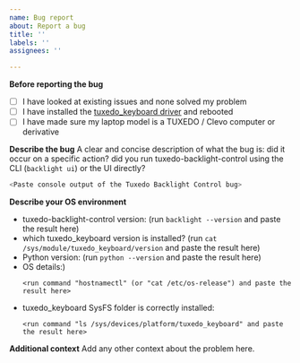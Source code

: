 ```yaml
---
name: Bug report
about: Report a bug
title: ''
labels: ''
assignees: ''

---
```


**Before reporting the bug**
- [ ] I have looked at existing issues and none solved my problem
- [ ] I have installed the [tuxedo_keyboard driver](https://github.com/tuxedocomputers/tuxedo-keyboard) and rebooted
- [ ] I have made sure my laptop model is a TUXEDO / Clevo computer or derivative

**Describe the bug**
A clear and concise description of what the bug is: did it occur on a specific action? did you run tuxedo-backlight-control using the CLI (`backlight ui`) or the UI directly?
```bash
<Paste console output of the Tuxedo Backlight Control bug>
```

**Describe your OS environment**
* tuxedo-backlight-control version:  (run `backlight --version` and paste the result here)
* which tuxedo_keyboard version is installed? (run `cat /sys/module/tuxedo_keyboard/version` and paste the result here)
* Python version: (run `python --version` and paste the result here)
* OS details:)
  ```
  <run command "hostnamectl" (or "cat /etc/os-release") and paste the result here>
  ```
* tuxedo_keyboard SysFS folder is correctly installed:
  ```
  <run command "ls /sys/devices/platform/tuxedo_keyboard" and paste the result here>
  ```

**Additional context**
Add any other context about the problem here.
